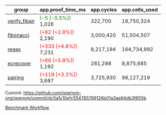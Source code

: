 | group | app.proof_time_ms | app.cycles | app.cells_used | leaf.proof_time_ms | leaf.cycles | leaf.cells_used |
| -- | -- | -- | -- | -- | -- | -- |
| [verify_fibair](https://github.com/openvm-org/openvm/blob/benchmark-results/benchmarks-pr/1934/verify_fibair-dc5a1c10efc554785789126b01a3ae64db3f655b.md) |<span style='color: green'>(-5 [-0.5%])</span> 1,026 |  322,700 |  18,750,324 |- | - | - |
| [fibonacci](https://github.com/openvm-org/openvm/blob/benchmark-results/benchmarks-pr/1934/fibonacci-dc5a1c10efc554785789126b01a3ae64db3f655b.md) |<span style='color: red'>(+62 [+2.9%])</span> 2,190 |  3,000,420 |  51,504,507 |- | - | - |
| [regex](https://github.com/openvm-org/openvm/blob/benchmark-results/benchmarks-pr/1934/regex-dc5a1c10efc554785789126b01a3ae64db3f655b.md) |<span style='color: red'>(+333 [+4.8%])</span> 7,231 |  8,217,194 |  164,734,992 |- | - | - |
| [ecrecover](https://github.com/openvm-org/openvm/blob/benchmark-results/benchmarks-pr/1934/ecrecover-dc5a1c10efc554785789126b01a3ae64db3f655b.md) |<span style='color: red'>(+66 [+5.9%])</span> 1,192 |  281,298 |  8,875,685 |- | - | - |
| [pairing](https://github.com/openvm-org/openvm/blob/benchmark-results/benchmarks-pr/1934/pairing-dc5a1c10efc554785789126b01a3ae64db3f655b.md) |<span style='color: red'>(+119 [+3.3%])</span> 3,687 |  3,725,930 |  98,127,219 |- | - | - |


Commit: https://github.com/openvm-org/openvm/commit/dc5a1c10efc554785789126b01a3ae64db3f655b

[Benchmark Workflow](https://github.com/openvm-org/openvm/actions/runs/16808713089)
